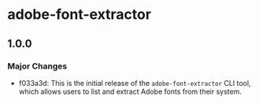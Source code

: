 # adobe-font-extractor

## 1.0.0

### Major Changes

- f033a3d: This is the initial release of the `adobe-font-extractor` CLI tool,
  which allows users to list and extract Adobe fonts from their system.
